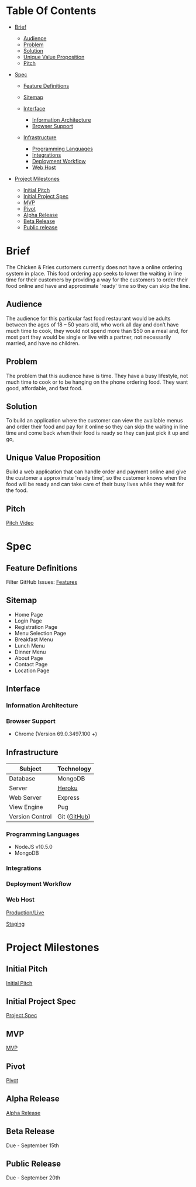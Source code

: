 # Table Of Contents

* [Brief](https://github.com/piazzaana/chicken-fries/blob/develop/docs/readme.md#brief)
    * [Audience](https://github.com/piazzaana/chicken-fries/blob/develop/docs/readme.md#audience)
    * [Problem](https://github.com/piazzaana/chicken-fries/blob/develop/docs/readme.md#problem)
    * [Solution](https://github.com/piazzaana/chicken-fries/blob/develop/docs/readme.md#solution)
    * [Unique Value Proposition](https://github.com/piazzaana/chicken-fries/blob/develop/docs/readme.md#unique-value-proposition)
    * [Pitch](https://github.com/piazzaana/chicken-fries/blob/develop/docs/readme.md#pitch)
    
* [Spec](https://github.com/piazzaana/chicken-fries/blob/develop/docs/readme.md#spec)
    * [Feature Definitions](https://github.com/piazzaana/chicken-fries/blob/develop/docs/readme.md#feature-definitions)
    * [Sitemap](https://github.com/piazzaana/chicken-fries/blob/develop/docs/readme.md#sitemap)
    
    * [Interface](https://github.com/piazzaana/chicken-fries/blob/develop/docs/readme.md#interface)
        * [Information Architecture](https://github.com/piazzaana/chicken-fries/blob/develop/docs/readme.md#information-architecture)
        * [Browser Support](https://github.com/piazzaana/chicken-fries/blob/develop/docs/readme.md#browser-support)
        
    * [Infrastructure](https://github.com/piazzaana/chicken-fries/blob/develop/docs/readme.md#infrastructure)
        * [Programming Languages](https://github.com/piazzaana/chicken-fries/blob/develop/docs/readme.md#programming-languages)
        * [Integrations](https://github.com/piazzaana/chicken-fries/blob/develop/docs/readme.md#integrations)
        * [Deployment Workflow](https://github.com/piazzaana/chicken-fries/blob/develop/docs/readme.md#deployment-workflow)
        * [Web Host](https://github.com/piazzaana/chicken-fries/blob/develop/docs/readme.md#web-host)
        
* [Project Milestones](https://github.com/piazzaana/chicken-fries/blob/develop/docs/readme.md#project-milestones)
    * [Initial Pitch](https://github.com/piazzaana/chicken-fries/blob/develop/docs/readme.md#initial-pitch)
    * [Initial Project Spec](https://github.com/piazzaana/chicken-fries/blob/develop/docs/readme.md#initial-project-spec)
    * [MVP](https://github.com/piazzaana/chicken-fries/blob/develop/docs/readme.md#mvp)
    * [Pivot](https://github.com/piazzaana/chicken-fries/blob/develop/docs/readme.md#pivot)
    * [Alpha Release](https://github.com/piazzaana/chicken-fries/blob/develop/docs/readme.md#alpha-release)
    * [Beta Release](https://github.com/piazzaana/chicken-fries/blob/develop/docs/readme.md#beta-release)
    * [Public release](https://github.com/piazzaana/chicken-fries/blob/develop/docs/readme.md#public-release)

# Brief
The Chicken & Fries customers currently does not have a online ordering system in place. This food ordering app seeks to lower the waiting in line time for their customers by providing a way for the customers to order their food online and have and approximate 'ready' time so they can skip the line.

## Audience
The audience for this particular fast food restaurant would be adults between the ages of 18 – 50 years old, who work all day and don’t have much time to cook, they would not spend more than $50 on a meal and, for most part they would be single or live with a partner, not necessarily married, and have no children. 

## Problem
The problem that this audience have is time. They have a busy lifestyle, not much time to cook or to be hanging on the phone ordering food. They want good, affordable, and fast food.

## Solution
To build an application where the customer can view the available menus and order their food and pay for it online so they can skip the waiting in line time and come back when their food is ready so they can just pick it up and go,

## Unique Value Proposition
Build a web application that can handle order and payment online and give the customer a approximate 'ready time', so the customer knows when the food will be ready and can take care of their busy lives while they wait for the food.

## Pitch
[Pitch Video](https://www.youtube.com/watch?v=ymOAJD-CXl0&feature=youtu.be)

# Spec

## Feature Definitions
Filter GitHub Issues: [Features](https://github.com/piazzaana/chicken-fries/issues)

## Sitemap
* Home Page
* Login Page
* Registration Page
* Menu Selection Page
* Breakfast Menu
* Lunch Menu
* Dinner Menu
* About Page
* Contact Page
* Location Page

## Interface

### Information Architecture

### Browser Support
* Chrome (Version 69.0.3497.100 +)

## Infrastructure
Subject | Technology
------------ | -------------
Database | MongoDB
Server | [Heroku](https://signup.heroku.com/?c=70130000001xDpdAAE&gclid=CjwKCAjwrNjcBRA3EiwAIIOvq2oCd5TFYKzJcZKCfMbWPMPHlotBSAf-IWOglGjycW0UBP-saRn3cxoCtaQQAvD_BwE)
Web Server | Express
View Engine | Pug
Version Control | Git ([GitHub](https://github.com/piazzaana/chicken-fries))

### Programming Languages
* NodeJS v10.5.0
* MongoDB

### Integrations

### Deployment Workflow

### Web Host
[Production/Live](https://chicken-fries.herokuapp.com/)

[Staging](https://chicken-fries-staging.herokuapp.com/)

# Project Milestones

## Initial Pitch
[Initial Pitch](https://youtu.be/ymOAJD-CXl0)

## Initial Project Spec
[Project Spec](https://drive.google.com/drive/u/0/folders/1KMWsWTB7SPJ_40FZAg2L5TQ81lDt3Whn)

## MVP
[MVP](https://github.com/piazzaana/chicken-fries/releases/tag/1.0)

## Pivot
[Pivot]()

## Alpha Release
[Alpha Release]()

## Beta Release
Due - September 15th

## Public Release
Due - September 20th